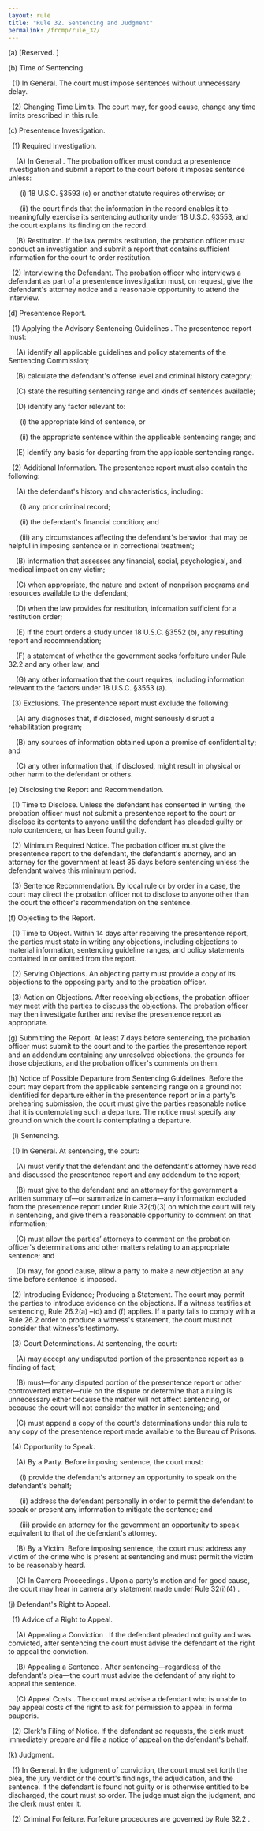 ```yaml
---
layout: rule
title: "Rule 32. Sentencing and Judgment"
permalink: /frcmp/rule_32/
---
```


(a) [Reserved. ]


(b) Time of Sentencing.


&nbsp;&nbsp;(1) In General. The court must impose sentences without unnecessary delay.


&nbsp;&nbsp;(2) Changing Time Limits. The court may, for good cause, change any time limits prescribed in this rule.


(c) Presentence Investigation.


&nbsp;&nbsp;(1) Required Investigation.


&nbsp;&nbsp;&nbsp;&nbsp;(A) In General . The probation officer must conduct a presentence investigation and submit a report to the court before it imposes sentence unless:


&nbsp;&nbsp;&nbsp;&nbsp;&nbsp;&nbsp;(i) 18 U.S.C. §3593 (c) or another statute requires otherwise; or


&nbsp;&nbsp;&nbsp;&nbsp;&nbsp;&nbsp;(ii) the court finds that the information in the record enables it to meaningfully exercise its sentencing authority under 18 U.S.C. §3553, and the court explains its finding on the record.


&nbsp;&nbsp;&nbsp;&nbsp;(B) Restitution. If the law permits restitution, the probation officer must conduct an investigation and submit a report that contains sufficient information for the court to order restitution.


&nbsp;&nbsp;(2) Interviewing the Defendant. The probation officer who interviews a defendant as part of a presentence investigation must, on request, give the defendant's attorney notice and a reasonable opportunity to attend the interview.


(d) Presentence Report.


&nbsp;&nbsp;(1) Applying the Advisory Sentencing Guidelines . The presentence report must:


&nbsp;&nbsp;&nbsp;&nbsp;(A) identify all applicable guidelines and policy statements of the Sentencing Commission;


&nbsp;&nbsp;&nbsp;&nbsp;(B) calculate the defendant's offense level and criminal history category;


&nbsp;&nbsp;&nbsp;&nbsp;(C) state the resulting sentencing range and kinds of sentences available;


&nbsp;&nbsp;&nbsp;&nbsp;(D) identify any factor relevant to:


&nbsp;&nbsp;&nbsp;&nbsp;&nbsp;&nbsp;(i) the appropriate kind of sentence, or


&nbsp;&nbsp;&nbsp;&nbsp;&nbsp;&nbsp;(ii) the appropriate sentence within the applicable sentencing range; and


&nbsp;&nbsp;&nbsp;&nbsp;(E) identify any basis for departing from the applicable sentencing range.


&nbsp;&nbsp;(2) Additional Information. The presentence report must also contain the following:


&nbsp;&nbsp;&nbsp;&nbsp;(A) the defendant's history and characteristics, including:


&nbsp;&nbsp;&nbsp;&nbsp;&nbsp;&nbsp;(i) any prior criminal record;


&nbsp;&nbsp;&nbsp;&nbsp;&nbsp;&nbsp;(ii) the defendant's financial condition; and


&nbsp;&nbsp;&nbsp;&nbsp;&nbsp;&nbsp;(iii) any circumstances affecting the defendant's behavior that may be helpful in imposing sentence or in correctional treatment;


&nbsp;&nbsp;&nbsp;&nbsp;(B) information that assesses any financial, social, psychological, and medical impact on any victim;


&nbsp;&nbsp;&nbsp;&nbsp;(C) when appropriate, the nature and extent of nonprison programs and resources available to the defendant;


&nbsp;&nbsp;&nbsp;&nbsp;(D) when the law provides for restitution, information sufficient for a restitution order;


&nbsp;&nbsp;&nbsp;&nbsp;(E) if the court orders a study under 18 U.S.C. §3552 (b), any resulting report and recommendation;


&nbsp;&nbsp;&nbsp;&nbsp;(F) a statement of whether the government seeks forfeiture under Rule 32.2 and any other law; and


&nbsp;&nbsp;&nbsp;&nbsp;(G) any other information that the court requires, including information relevant to the factors under 18 U.S.C. §3553 (a).


&nbsp;&nbsp;(3) Exclusions. The presentence report must exclude the following:


&nbsp;&nbsp;&nbsp;&nbsp;(A) any diagnoses that, if disclosed, might seriously disrupt a rehabilitation program;


&nbsp;&nbsp;&nbsp;&nbsp;(B) any sources of information obtained upon a promise of confidentiality; and


&nbsp;&nbsp;&nbsp;&nbsp;(C) any other information that, if disclosed, might result in physical or other harm to the defendant or others.


(e) Disclosing the Report and Recommendation.


&nbsp;&nbsp;(1) Time to Disclose. Unless the defendant has consented in writing, the probation officer must not submit a presentence report to the court or disclose its contents to anyone until the defendant has pleaded guilty or nolo contendere, or has been found guilty.


&nbsp;&nbsp;(2) Minimum Required Notice. The probation officer must give the presentence report to the defendant, the defendant's attorney, and an attorney for the government at least 35 days before sentencing unless the defendant waives this minimum period.


&nbsp;&nbsp;(3) Sentence Recommendation. By local rule or by order in a case, the court may direct the probation officer not to disclose to anyone other than the court the officer's recommendation on the sentence.


(f) Objecting to the Report.


&nbsp;&nbsp;(1) Time to Object. Within 14 days after receiving the presentence report, the parties must state in writing any objections, including objections to material information, sentencing guideline ranges, and policy statements contained in or omitted from the report.


&nbsp;&nbsp;(2) Serving Objections. An objecting party must provide a copy of its objections to the opposing party and to the probation officer.


&nbsp;&nbsp;(3) Action on Objections. After receiving objections, the probation officer may meet with the parties to discuss the objections. The probation officer may then investigate further and revise the presentence report as appropriate.


(g) Submitting the Report. At least 7 days before sentencing, the probation officer must submit to the court and to the parties the presentence report and an addendum containing any unresolved objections, the grounds for those objections, and the probation officer's comments on them.


(h) Notice of Possible Departure from Sentencing Guidelines. Before the court may depart from the applicable sentencing range on a ground not identified for departure either in the presentence report or in a party's prehearing submission, the court must give the parties reasonable notice that it is contemplating such a departure. The notice must specify any ground on which the court is contemplating a departure.


&nbsp;&nbsp;(i) Sentencing.


&nbsp;&nbsp;(1) In General. At sentencing, the court:


&nbsp;&nbsp;&nbsp;&nbsp;(A) must verify that the defendant and the defendant's attorney have read and discussed the presentence report and any addendum to the report;


&nbsp;&nbsp;&nbsp;&nbsp;(B) must give to the defendant and an attorney for the government a written summary of—or summarize in camera—any information excluded from the presentence report under Rule 32(d)(3) on which the court will rely in sentencing, and give them a reasonable opportunity to comment on that information;


&nbsp;&nbsp;&nbsp;&nbsp;(C) must allow the parties’ attorneys to comment on the probation officer's determinations and other matters relating to an appropriate sentence; and


&nbsp;&nbsp;&nbsp;&nbsp;(D) may, for good cause, allow a party to make a new objection at any time before sentence is imposed.


&nbsp;&nbsp;(2) Introducing Evidence; Producing a Statement. The court may permit the parties to introduce evidence on the objections. If a witness testifies at sentencing, Rule 26.2(a) –(d) and (f) applies. If a party fails to comply with a Rule 26.2 order to produce a witness's statement, the court must not consider that witness's testimony.


&nbsp;&nbsp;(3) Court Determinations. At sentencing, the court:


&nbsp;&nbsp;&nbsp;&nbsp;(A) may accept any undisputed portion of the presentence report as a finding of fact;


&nbsp;&nbsp;&nbsp;&nbsp;(B) must—for any disputed portion of the presentence report or other controverted matter—rule on the dispute or determine that a ruling is unnecessary either because the matter will not affect sentencing, or because the court will not consider the matter in sentencing; and


&nbsp;&nbsp;&nbsp;&nbsp;(C) must append a copy of the court's determinations under this rule to any copy of the presentence report made available to the Bureau of Prisons.


&nbsp;&nbsp;(4) Opportunity to Speak.


&nbsp;&nbsp;&nbsp;&nbsp;(A) By a Party. Before imposing sentence, the court must:


&nbsp;&nbsp;&nbsp;&nbsp;&nbsp;&nbsp;(i) provide the defendant's attorney an opportunity to speak on the defendant's behalf;


&nbsp;&nbsp;&nbsp;&nbsp;&nbsp;&nbsp;(ii) address the defendant personally in order to permit the defendant to speak or present any information to mitigate the sentence; and


&nbsp;&nbsp;&nbsp;&nbsp;&nbsp;&nbsp;(iii) provide an attorney for the government an opportunity to speak equivalent to that of the defendant's attorney.


&nbsp;&nbsp;&nbsp;&nbsp;(B) By a Victim. Before imposing sentence, the court must address any victim of the crime who is present at sentencing and must permit the victim to be reasonably heard.


&nbsp;&nbsp;&nbsp;&nbsp;(C) In Camera Proceedings . Upon a party's motion and for good cause, the court may hear in camera any statement made under Rule 32(i)(4) .


(j) Defendant's Right to Appeal.


&nbsp;&nbsp;(1) Advice of a Right to Appeal.


&nbsp;&nbsp;&nbsp;&nbsp;(A) Appealing a Conviction . If the defendant pleaded not guilty and was convicted, after sentencing the court must advise the defendant of the right to appeal the conviction.


&nbsp;&nbsp;&nbsp;&nbsp;(B) Appealing a Sentence . After sentencing—regardless of the defendant's plea—the court must advise the defendant of any right to appeal the sentence.


&nbsp;&nbsp;&nbsp;&nbsp;(C) Appeal Costs . The court must advise a defendant who is unable to pay appeal costs of the right to ask for permission to appeal in forma pauperis.


&nbsp;&nbsp;(2) Clerk's Filing of Notice. If the defendant so requests, the clerk must immediately prepare and file a notice of appeal on the defendant's behalf.


(k) Judgment.


&nbsp;&nbsp;(1) In General. In the judgment of conviction, the court must set forth the plea, the jury verdict or the court's findings, the adjudication, and the sentence. If the defendant is found not guilty or is otherwise entitled to be discharged, the court must so order. The judge must sign the judgment, and the clerk must enter it.


&nbsp;&nbsp;(2) Criminal Forfeiture. Forfeiture procedures are governed by Rule 32.2 .
